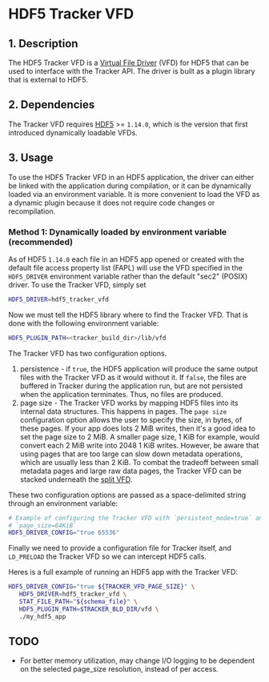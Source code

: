 # HDF5 Tracker VFD

## 1. Description
The HDF5 Tracker VFD is a [Virtual File
Driver](https://portal.hdfgroup.org/display/HDF5/Virtual+File+Drivers) (VFD) for
HDF5 that can be used to interface with the Tracker API. The driver is built as a
plugin library that is external to HDF5.

## 2. Dependencies
The Tracker VFD requires [HDF5](https://github.com/HDFGroup/hdf5) >= `1.14.0`,
which is the version that first introduced dynamically loadable VFDs.

## 3. Usage
To use the HDF5 Tracker VFD in an HDF5 application, the driver can either be
linked with the application during compilation, or it can be dynamically loaded
via an environment variable. It is more convenient to load the VFD as a dynamic
plugin because it does not require code changes or recompilation.

### Method 1: Dynamically loaded by environment variable (recommended)

As of HDF5 `1.14.0` each file in an HDF5 app opened or created with the default
file access property list (FAPL) will use the VFD specified in the `HDF5_DRIVER`
environment variable rather than the default "sec2" (POSIX) driver. To use the
Tracker VFD, simply set

```sh
HDF5_DRIVER=hdf5_tracker_vfd
```

Now we must tell the HDF5 library where to find the Tracker VFD. That is done
with the following environment variable:

```sh
HDF5_PLUGIN_PATH=<tracker_build_dir>/lib/vfd
```

The Tracker VFD has two configuration options.
1. persistence - if `true`, the HDF5 application will produce the same output
   files with the Tracker VFD as it would without it. If `false`, the files are
   buffered in Tracker during the application run, but are not persisted when the
   application terminates. Thus, no files are produced.
2. page size - The Tracker VFD works by mapping HDF5 files into its internal data
   structures. This happens in pages. The `page size` configuration option
   allows the user to specify the size, in bytes, of these pages. If your app
   does lots 2 MiB writes, then it's a good idea to set the page size to 2
   MiB. A smaller page size, 1 KiB for example, would convert each 2 MiB write
   into 2048 1 KiB writes. However, be aware that using pages that are too large
   can slow down metadata operations, which are usually less than 2 KiB. To
   combat the tradeoff between small metadata pages and large raw data pages,
   the Tracker VFD can be stacked underneath the [split VFD](https://docs.hdfgroup.org/hdf5/develop/group___f_a_p_l.html#ga502f1ad38f5143cf281df8282fef26ed).


These two configuration options are passed as a space-delimited string through
an environment variable:

```sh
# Example of configuring the Tracker VFD with `persistent_mode=true` and
# `page_size=64KiB`
HDF5_DRIVER_CONFIG="true 65536"
```

Finally we need to provide a configuration file for Tracker itself, and
`LD_PRELOAD` the Tracker VFD so we can intercept HDF5 calls.

Heres is a full example of running an HDF5 app with the Tracker VFD:

```sh
HDF5_DRIVER_CONFIG="true ${TRACKER_VFD_PAGE_SIZE}" \
   HDF5_DRIVER=hdf5_tracker_vfd \
   STAT_FILE_PATH="${schema_file}" \
   HDF5_PLUGIN_PATH=$TRACKER_BLD_DIR/vfd \
   ./my_hdf5_app
```



## TODO
- For better memory utilization, may change I/O logging to be dependent on the selected page_size resolution, instead of per access.


<!-- ### Method 2: Linked into application

To link the Tracker VFD into an HDF5 application, the application should include
the `H5FDtracker.h` header and should link the installed VFD library,
`libhdf5_tracker_vfd.so`, into the application. Once this has been done, Tracker
VFD access can be set up by calling `H5Pset_fapl_tracker()` on a FAPL within the
HDF5 application. In this case, the `persistence` and `page_size` configuration
options are pass directly to this function:

```C
herr_t H5Pset_fapl_tracker(hid_t fapl_id, hbool_t persistence, size_t page_size)
```

The resulting `fapl_id` should then be passed to each file open or creation for
which you wish to use the Tracker VFD.

-->
